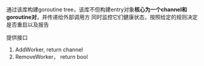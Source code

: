 通过该库构建goroutine tree，该库不但构建entry对象**核心为一个channel和goroutine对**，并传递给外部调用方
同时监控它们健康状态，按照给定的规则决定是否重启以及报告

提供接口
1. AddWorker, return channel
2. RemoveWorker， return bool
